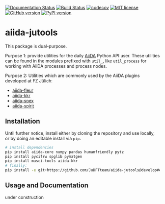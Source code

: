 [![Documentation Status](https://readthedocs.org/projects/aiida-jutools/badge/?version=latest)](https://aiida-jutools.readthedocs.io/en/latest/?badge=latest)
[![Build Status](https://travis-ci.org/JuDFTteam/aiida-jutools.svg?branch=master)](https://travis-ci.org/JuDFTteam/aiida-jutools)
[![codecov](https://codecov.io/gh/JuDFTteam/aiida-jutools/branch/master/graph/badge.svg)](https://codecov.io/gh/JuDFTteam/aiida-jutools)
[![MIT license](http://img.shields.io/badge/license-MIT-brightgreen.svg)](http://opensource.org/licenses/MIT)
[![GitHub version](https://badge.fury.io/gh/JuDFTteam%2Faiida-jutools.svg)](https://badge.fury.io/gh/JuDFTteam%2Faiida-jutools)
[![PyPI version](https://badge.fury.io/py/aiida-jutools.svg)](https://badge.fury.io/py/aiida-jutools)

# aiida-jutools

This package is dual-purpose.

Purpose 1: provide utilities for the daily [AiiDA](https://aiida.net) Python API user. 
These utilities can be found in the modules prefixed with `util_`, like `util_process` 
for working with AiiDA processes and process nodes.

Purpose 2: Utilities which are commonly used by the AiiDA plugins developed at FZ Jülich:
* [aiida-fleur](https://github.com/JuDFTteam/aiida-kkr/)
* [aiida-kkr](https://github.com/JuDFTteam/aiida-fleur)
* [aiida-spex](https://iffgit.fz-juelich.de/chand/aiida-spex)
* [aiida-spirit](https://github.com/JuDFTteam/aiida-spirit)
## Installation

Until further notice, install either by cloning the repository and use locally, 
or by doing an editable install via `pip.`

```bash
# install dependencies
pip install aiida-core numpy pandas humanfriendly pytz
pip install pycifrw spglib pymatgen
pip install masci-tools aiida-kkr
# finally:
pip install -e git+https://github.com/JuDFTteam/aiida-jutools@develop#egg=aiida-jutools
```

## Usage and Documentation

under construction

